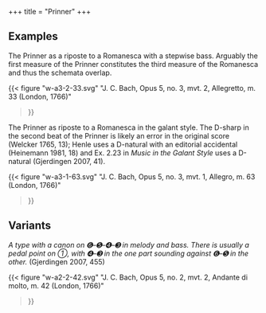 +++
title = "Prinner"
+++

## Examples

The Prinner as a riposte to a Romanesca with a stepwise bass. Arguably the
first measure of the Prinner constitutes the third measure of the Romanesca and
thus the schemata overlap.

{{<
  figure
  "w-a3-2-33.svg"
  "J. C. Bach, Opus 5, no. 3, mvt. 2, Allegretto, m. 33 (London, 1766)"
>}}

The Prinner as riposte to a Romanesca in the galant style. The D-sharp in the
second beat of the Prinner is likely an error in the original score (Welcker
1765, 13); Henle uses a D-natural with an editorial accidental (Heinemann 1981,
18) and Ex. 2.23 in *Music in the Galant Style* uses a D-natural (Gjerdingen
2007, 41).

{{<
  figure
  "w-a3-1-63.svg"
  "J. C. Bach, Opus 5, no. 3, mvt. 1, Allegro, m. 63 (London, 1766)"
>}}

## Variants

*A type with a canon on ➏–➎–➍–➌ in melody and bass. There is usually a pedal
point on ➀, with ➍–➌ in the one part sounding against ➏–➎ in the other.*
(Gjerdingen 2007, 455)

{{<
  figure
  "w-a2-2-42.svg"
  "J. C. Bach, Opus 5, no. 2, mvt. 2, Andante di molto, m. 42 (London, 1766)"
>}}
